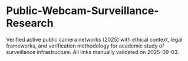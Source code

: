 # Public-Webcam-Surveillance-Research
Verified active public camera networks (2025) with ethical context, legal frameworks, and verification methodology for academic study of surveillance infrastructure. All links manually validated on 2025-09-03.
